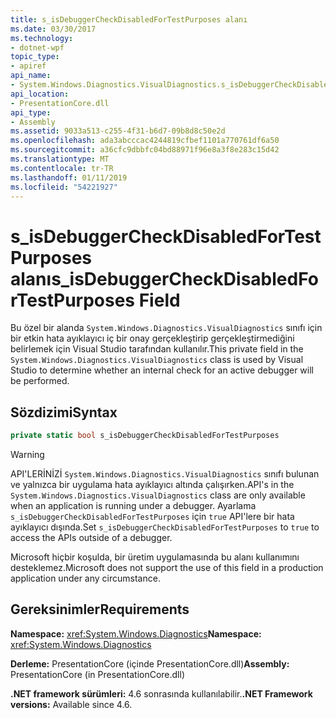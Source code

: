 ```yaml
---
title: s_isDebuggerCheckDisabledForTestPurposes alanı
ms.date: 03/30/2017
ms.technology:
- dotnet-wpf
topic_type:
- apiref
api_name:
- System.Windows.Diagnostics.VisualDiagnostics.s_isDebuggerCheckDisabledForTestPurposes
api_location:
- PresentationCore.dll
api_type:
- Assembly
ms.assetid: 9033a513-c255-4f31-b6d7-09b8d8c50e2d
ms.openlocfilehash: ada3abcccac4244819cfbef1101a770761df6a50
ms.sourcegitcommit: a36cfc9dbbfc04bd88971f96e8a3f8e283c15d42
ms.translationtype: MT
ms.contentlocale: tr-TR
ms.lasthandoff: 01/11/2019
ms.locfileid: "54221927"
---
```

# <a name="sisdebuggercheckdisabledfortestpurposes-field"></a><span data-ttu-id="fe3fa-102">s_isDebuggerCheckDisabledForTestPurposes alanı</span><span class="sxs-lookup"><span data-stu-id="fe3fa-102">s_isDebuggerCheckDisabledForTestPurposes Field</span></span>

<span data-ttu-id="fe3fa-103">Bu özel bir alanda `System.Windows.Diagnostics.VisualDiagnostics` sınıfı için bir etkin hata ayıklayıcı iç bir onay gerçekleştirip gerçekleştirmediğini belirlemek için Visual Studio tarafından kullanılır.</span><span class="sxs-lookup"><span data-stu-id="fe3fa-103">This private field in the `System.Windows.Diagnostics.VisualDiagnostics` class is used by Visual Studio to determine whether an internal check for an active debugger will be performed.</span></span>

## <a name="syntax"></a><span data-ttu-id="fe3fa-104">Sözdizimi</span><span class="sxs-lookup"><span data-stu-id="fe3fa-104">Syntax</span></span>
  
```csharp  
private static bool s_isDebuggerCheckDisabledForTestPurposes
```
  
> [!WARNING]
>  <span data-ttu-id="fe3fa-105">API'LERİNİZİ `System.Windows.Diagnostics.VisualDiagnostics` sınıfı bulunan ve yalnızca bir uygulama hata ayıklayıcı altında çalışırken.</span><span class="sxs-lookup"><span data-stu-id="fe3fa-105">API's in the `System.Windows.Diagnostics.VisualDiagnostics` class are only available when an application is running under a debugger.</span></span> <span data-ttu-id="fe3fa-106">Ayarlama `s_isDebuggerCheckDisabledForTestPurposes` için `true` API'lere bir hata ayıklayıcı dışında.</span><span class="sxs-lookup"><span data-stu-id="fe3fa-106">Set `s_isDebuggerCheckDisabledForTestPurposes` to `true` to access the APIs outside of a debugger.</span></span>  
>   
>  <span data-ttu-id="fe3fa-107">Microsoft hiçbir koşulda, bir üretim uygulamasında bu alanı kullanımını desteklemez.</span><span class="sxs-lookup"><span data-stu-id="fe3fa-107">Microsoft does not support the use of this field in a production application under any circumstance.</span></span>  

## <a name="requirements"></a><span data-ttu-id="fe3fa-108">Gereksinimler</span><span class="sxs-lookup"><span data-stu-id="fe3fa-108">Requirements</span></span>

<span data-ttu-id="fe3fa-109">**Namespace:** <xref:System.Windows.Diagnostics></span><span class="sxs-lookup"><span data-stu-id="fe3fa-109">**Namespace:** <xref:System.Windows.Diagnostics></span></span>

<span data-ttu-id="fe3fa-110">**Derleme:** PresentationCore (içinde PresentationCore.dll)</span><span class="sxs-lookup"><span data-stu-id="fe3fa-110">**Assembly:** PresentationCore (in PresentationCore.dll)</span></span>

<span data-ttu-id="fe3fa-111">**.NET framework sürümleri:** 4.6 sonrasında kullanılabilir.</span><span class="sxs-lookup"><span data-stu-id="fe3fa-111">**.NET Framework versions:** Available since 4.6.</span></span>